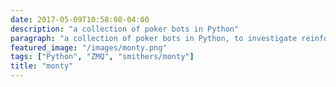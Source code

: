 ```yaml
---
date: 2017-05-09T10:58:08-04:00
description: "a collection of poker bots in Python" 
paragraph: "a collection of poker bots in Python, to investigate reinforcement learning for poker" 
featured_image: "/images/monty.png"
tags: ["Python", "ZMQ", "smithers/monty"]
title: "monty"
---
```

